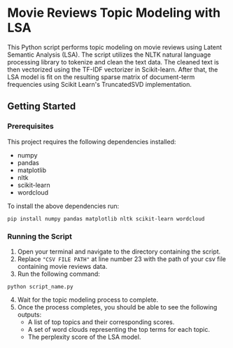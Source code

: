 # Movie Reviews Topic Modeling with LSA

This Python script performs topic modeling on movie reviews using Latent Semantic Analysis (LSA). The script utilizes the NLTK natural language processing library to tokenize and clean the text data. The cleaned text is then vectorized using the TF-IDF vectorizer in Scikit-learn. After that, the LSA model is fit on the resulting sparse matrix of document-term frequencies using Scikit Learn's TruncatedSVD implementation.

## Getting Started

### Prerequisites
This project requires the following dependencies installed:
- numpy
- pandas
- matplotlib
- nltk
- scikit-learn
- wordcloud

To install the above dependencies run:
```
pip install numpy pandas matplotlib nltk scikit-learn wordcloud
```

### Running the Script

1. Open your terminal and navigate to the directory containing the script.
2. Replace `"CSV FILE PATH"` at line number 23 with the path of your csv file containing movie reviews data.
3. Run the following command:
```
python script_name.py
```
4. Wait for the topic modeling process to complete.
5. Once the process completes, you should be able to see the following outputs:
   - A list of top topics and their corresponding scores.
   - A set of word clouds representing the top terms for each topic.
   - The perplexity score of the LSA model.
